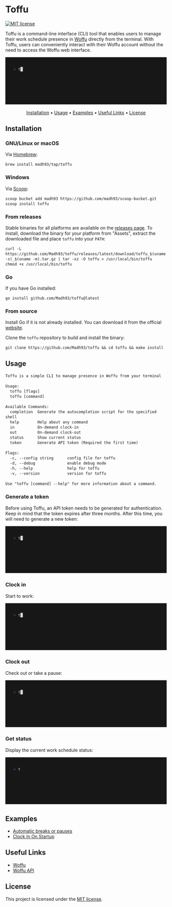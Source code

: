 # Toffu

[![MIT license](https://img.shields.io/badge/License-MIT-blue.svg)](https://lbesson.mit-license.org/)

Toffu is a command-line interface (CLI) tool that enables users to manage their work schedule presence in [Woffu](https://www.woffu.com) directly from the terminal. With Toffu, users can conveniently interact with their Woffu account without the need to access the Woffu web interface.

<img alt="Toffu Demo" src="docs/gif/demo.gif"/>

<p align="center">
  <a href="#installation">Installation</a> •
  <a href="#usage">Usage</a> •
  <a href="#examples">Examples</a> •
  <a href="#useful-links">Useful Links</a> •
  <a href="#license">License</a>
</p>

## Installation

### GNU/Linux or macOS

Via [Homebrew](https://brew.sh/):

```shell
brew install madh93/tap/toffu
```

### Windows

Via [Scoop](https://scoop.sh/):

```shell
scoop bucket add madh93 https://github.com/madh93/scoop-bucket.git
scoop install toffu
```

### From releases

Stable binaries for all platforms are available on the [releases page](https://github.com/Madh93/toffu/releases). To install, download the binary for your platform from "Assets", extract the downloaded file and place `toffu` into your `PATH`:

```shell
curl -L https://github.com/Madh93/toffu/releases/latest/download/toffu_$(uname -s)_$(uname -m).tar.gz | tar -xz -O toffu > /usr/local/bin/toffu
chmod +x /usr/local/bin/toffu
```

### Go

If you have Go installed:

```shell
go install github.com/Madh93/toffu@latest
```

### From source

Install Go if it is not already installed. You can download it from the official [website](https://golang.org/dl).

Clone the `toffu` repository to build and install the binary:

```shell
git clone https://github.com/Madh93/toffu && cd toffu && make install
```

## Usage

```shell
Toffu is a simple CLI to manage presence in Woffu from your terminal

Usage:
  toffu [flags]
  toffu [command]

Available Commands:
  completion  Generate the autocompletion script for the specified shell
  help        Help about any command
  in          On-demand clock-in
  out         On-demand clock-out
  status      Show current status
  token       Generate API token (Required the first time)

Flags:
  -c, --config string      config file for toffu
  -d, --debug              enable debug mode
  -h, --help               help for toffu
  -v, --version            version for toffu

Use "toffu [command] --help" for more information about a command.
```

### Generate a token

Before using Toffu, an API token needs to be generated for authentication. Keep in mind that the token expires after three months. After this time, you will need to generate a new token:

<img alt="Clock in" src="docs/gif/token.gif"/>

### Clock in

Start to work:

<img alt="Clock in" src="docs/gif/in.gif"/>

### Clock out

Check out or take a pause:

<img alt="Clock out" src="docs/gif/out.gif"/>

### Get status

Display the current work schedule status:

<img alt="Get status" src="docs/gif/status.gif"/>

## Examples

- [Automatic breaks or pauses](examples/auto-breaks/README.md)
- [Clock In On Startup](examples/clock-in-on-startup/README.md)

## Useful Links

- [Woffu](https://www.woffu.com)
- [Woffu API](https://woffu.com/es/api)

## License

This project is licensed under the [MIT license](LICENSE).
